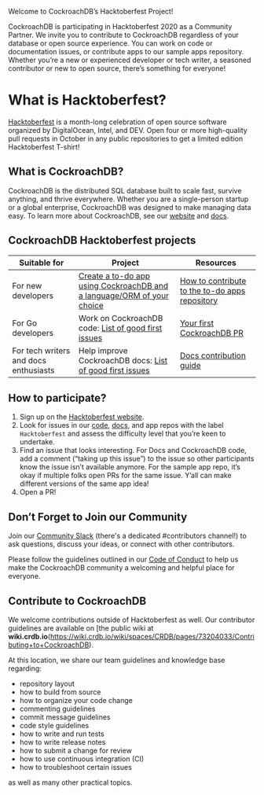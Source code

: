 Welcome to CockroachDB’s Hacktoberfest Project!

CockroachDB is participating in Hacktoberfest 2020 as a Community Partner. We invite you to contribute to CockroachDB regardless of your database or open source experience. You can work on code or documentation issues, or contribute apps to our sample apps repository. Whether you’re a new or experienced developer or tech writer, a seasoned contributor or new to open source, there’s something for everyone!

# What is Hacktoberfest?
[Hacktoberfest](https://hacktoberfest.digitalocean.com/) is a month-long celebration of open source software organized by DigitalOcean, Intel, and DEV. Open four or more high-quality pull requests in October in any public repositories to get a limited edition Hacktoberfest T-shirt!

## What is CockroachDB?
CockroachDB is the distributed SQL database built to scale fast, survive anything, and thrive everywhere. Whether you are a single-person startup or a global enterprise, CockroachDB was designed to make managing data easy. To learn more about CockroachDB, see our [website](https://www.cockroachlabs.com/) and [docs](https://www.cockroachlabs.com/docs/stable/).

## CockroachDB Hacktoberfest projects

Suitable for | Project |  Resources
-------------|---------|------------
For new developers | [Create a to-do app using CockroachDB and a language/ORM of your choice](https://github.com/cockroachdb/cockroachdb-todo-apps) | [How to contribute to the to-do apps repository](https://github.com/cockroachdb/cockroachdb-todo-apps#how-to-contribute-to-this-repository)
For Go developers | Work on CockroachDB code: [List of good first issues](https://github.com/cockroachdb/cockroach/issues?q=is%3Aopen+is%3Aissue+label%3A%22good+first+issue%22) | [Your first CockroachDB PR](https://wiki.crdb.io/wiki/spaces/CRDB/pages/181633464/Your+first+CockroachDB+PR)
For tech writers and docs enthusiasts | Help improve CockroachDB docs: [List of good first issues](https://github.com/cockroachdb/docs/issues?q=is%3Aopen+is%3Aissue+label%3Agood-first-issue) | [Docs contribution guide](https://github.com/cockroachdb/docs/wiki#using-github-desktop)

## How to participate?

1. Sign up on the [Hacktoberfest website](https://hacktoberfest.digitalocean.com/).
2. Look for issues in our [code](https://github.com/cockroachdb/cockroach), [docs](https://github.com/cockroachdb/docs), and app repos with the label `Hacktoberfest` and assess the difficulty level that you’re keen to undertake.
3. Find an issue that looks interesting. For Docs and CockroachDB code, add a comment (“taking up this issue”) to the issue so other participants know the issue isn’t available anymore. For the sample app repo, it’s okay if multiple folks open PRs for the same issue. Y’all can make different versions of the same app idea!
4. Open a PR!

## Don’t Forget to Join our Community
Join our [Community Slack](https://cockroa.ch/slack) (there's a dedicated #contributors channel!) to ask questions, discuss your ideas, or connect with other contributors.

Please follow the guidelines outlined in our [Code of Conduct](https://docs.google.com/document/d/1_BB3IrsAVglDNPy37Z6KQlii_c3fYETFlWMMBUpbY1M/edit#) to help us make the CockroachDB community a welcoming and helpful place for everyone.

## Contribute to CockroachDB 

We welcome contributions outside of Hacktoberfest as well. Our contributor guidelines are available on [the public wiki at **wiki.crdb.io**(https://wiki.crdb.io/wiki/spaces/CRDB/pages/73204033/Contributing+to+CockroachDB).

At this location, we share our team guidelines and knowledge base
regarding:

- repository layout
- how to build from source
- how to organize your code change
- commenting guidelines
- commit message guidelines
- code style guidelines
- how to write and run tests
- how to write release notes
- how to submit a change for review
- how to use continuous integration (CI)
- how to troubleshoot certain issues

as well as many other practical topics. 
